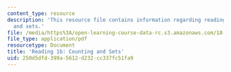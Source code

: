 ```yaml
---
content_type: resource
description: 'This resource file contains information regarding reading 1b: counting
  and sets.'
file: /media/https%3A/open-learning-course-data-rc.s3.amazonaws.com/18-05-introduction-to-probability-and-statistics-spring-2014/250d5dfd399a5612d232cc337fc51fa9_MIT18_05S14_Reading1b.pdf
file_type: application/pdf
resourcetype: Document
title: 'Reading 1b: Counting and Sets'
uid: 250d5dfd-399a-5612-d232-cc337fc51fa9
---
```

